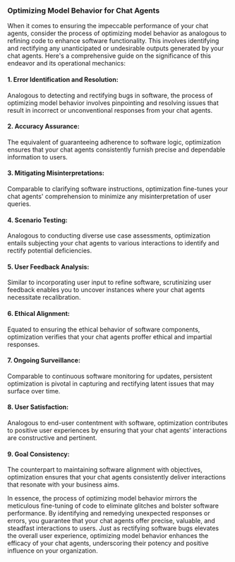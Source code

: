 ### Optimizing Model Behavior for Chat Agents

When it comes to ensuring the impeccable performance of your chat agents, consider the process of optimizing model behavior as analogous to refining code to enhance software functionality. This involves identifying and rectifying any unanticipated or undesirable outputs generated by your chat agents. Here's a comprehensive guide on the significance of this endeavor and its operational mechanics:

#### 1. Error Identification and Resolution:

Analogous to detecting and rectifying bugs in software, the process of optimizing model behavior involves pinpointing and resolving issues that result in incorrect or unconventional responses from your chat agents.

#### 2. Accuracy Assurance:

The equivalent of guaranteeing adherence to software logic, optimization ensures that your chat agents consistently furnish precise and dependable information to users.

#### 3. Mitigating Misinterpretations:

Comparable to clarifying software instructions, optimization fine-tunes your chat agents' comprehension to minimize any misinterpretation of user queries.

#### 4. Scenario Testing:

Analogous to conducting diverse use case assessments, optimization entails subjecting your chat agents to various interactions to identify and rectify potential deficiencies.

#### 5. User Feedback Analysis:

Similar to incorporating user input to refine software, scrutinizing user feedback enables you to uncover instances where your chat agents necessitate recalibration.

#### 6. Ethical Alignment:

Equated to ensuring the ethical behavior of software components, optimization verifies that your chat agents proffer ethical and impartial responses.

#### 7. Ongoing Surveillance:

Comparable to continuous software monitoring for updates, persistent optimization is pivotal in capturing and rectifying latent issues that may surface over time.

#### 8. User Satisfaction:

Analogous to end-user contentment with software, optimization contributes to positive user experiences by ensuring that your chat agents' interactions are constructive and pertinent.

#### 9. Goal Consistency:

The counterpart to maintaining software alignment with objectives, optimization ensures that your chat agents consistently deliver interactions that resonate with your business aims.

In essence, the process of optimizing model behavior mirrors the meticulous fine-tuning of code to eliminate glitches and bolster software performance. By identifying and remedying unexpected responses or errors, you guarantee that your chat agents offer precise, valuable, and steadfast interactions to users. Just as rectifying software bugs elevates the overall user experience, optimizing model behavior enhances the efficacy of your chat agents, underscoring their potency and positive influence on your organization.